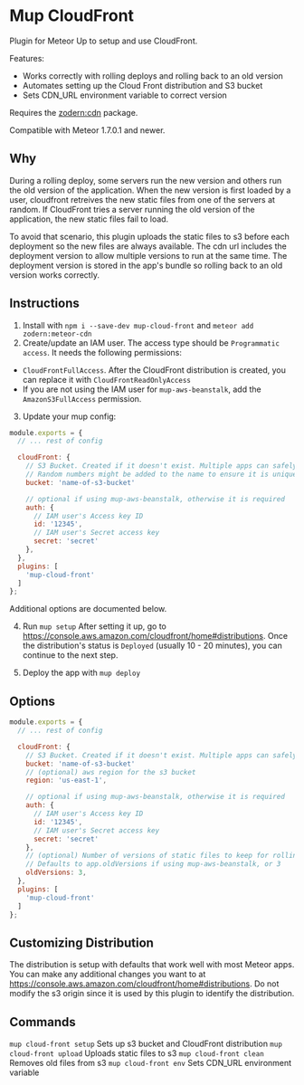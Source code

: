 # Mup CloudFront

Plugin for Meteor Up to setup and use CloudFront.

Features:
- Works correctly with rolling deploys and rolling back to an old version
- Automates setting up the Cloud Front distribution and S3 bucket
- Sets CDN_URL environment variable to correct version

Requires the [zodern:cdn](https://atmospherejs.com/zodern/cdn) package.

Compatible with Meteor 1.7.0.1 and newer.

## Why

During a rolling deploy, some servers run the new version and others run the old version of the application. When the new version is first loaded by a user, cloudfront retreives the new static files from one of the servers at random. If CloudFront tries a server running the old version of the application, the new static files fail to load.

To avoid that scenario, this plugin uploads the static files to s3 before each deployment so the new files are always available. The cdn url includes the deployment version to allow multiple versions to run at the same time. The deployment version is stored in the app's bundle so rolling back to an old version works correctly.

## Instructions

1) Install with `npm i --save-dev mup-cloud-front` and `meteor add zodern:meteor-cdn`
2) Create/update an IAM user. The access type should be `Programmatic access`. It needs the following permissions:
- `CloudFrontFullAccess`. After the CloudFront distribution is created, you can replace it with `CloudFrontReadOnlyAccess`
- If you are not using the IAM user for `mup-aws-beanstalk`, add the `AmazonS3FullAccess` permission.

3) Update your mup config:
```js
module.exports = {
  // ... rest of config

  cloudFront: {
    // S3 Bucket. Created if it doesn't exist. Multiple apps can safely share the bucket.
    // Random numbers might be added to the name to ensure it is unique.
    bucket: 'name-of-s3-bucket'

    // optional if using mup-aws-beanstalk, otherwise it is required
    auth: {
      // IAM user's Access key ID
      id: '12345',
      // IAM user's Secret access key
      secret: 'secret'
    },
  },
  plugins: [
    'mup-cloud-front'
  ]
};
```

Additional options are documented below.

4) Run `mup setup`
After setting it up, go to https://console.aws.amazon.com/cloudfront/home#distributions. Once the distribution's status is `Deployed` (usually 10 - 20 minutes), you can continue to the next step.

5) Deploy the app with `mup deploy`

## Options

```js
module.exports = {
  // ... rest of config

  cloudFront: {
    // S3 Bucket. Created if it doesn't exist. Multiple apps can safely share the bucket
    bucket: 'name-of-s3-bucket'
    // (optional) aws region for the s3 bucket
    region: 'us-east-1',

    // optional if using mup-aws-beanstalk, otherwise it is required
    auth: {
      // IAM user's Access key ID
      id: '12345',
      // IAM user's Secret access key
      secret: 'secret'
    },
    // (optional) Number of versions of static files to keep for rolling back to an older application version
    // Defaults to app.oldVersions if using mup-aws-beanstalk, or 3
    oldVersions: 3,
  },
  plugins: [
    'mup-cloud-front'
  ]
};
```

## Customizing Distribution

The distribution is setup with defaults that work well with most Meteor apps. You can make any additional changes you want to at https://console.aws.amazon.com/cloudfront/home#distributions.
Do not modify the s3 origin since it is used by this plugin to identify the distribution.

## Commands
`mup cloud-front setup` Sets up s3 bucket and CloudFront distribution
`mup cloud-front upload` Uploads static files to s3
`mup cloud-front clean` Removes old files from s3
`mup cloud-front env` Sets CDN_URL environment variable
